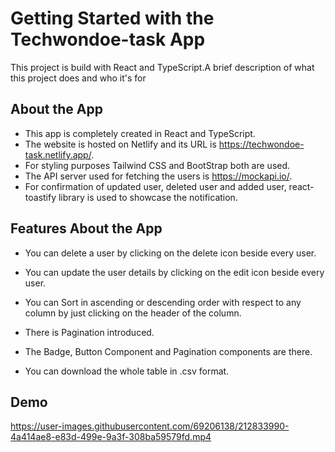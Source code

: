 
# Getting Started with the Techwondoe-task App
This project is build with React and TypeScript.A brief description of what this project does and who it's for


## About the App

- This app is completely created in React and TypeScript.
- The website is hosted on Netlify and its URL is https://techwondoe-task.netlify.app/.
- For styling purposes Tailwind CSS and BootStrap both are used.
- The API server used for fetching the users is https://mockapi.io/.
- For confirmation of updated user, deleted user and added user, react-toastify library is used to showcase the notification.

## Features About the App

- You can delete a user by clicking on the delete icon beside every user.

- You can update the user details by clicking on the edit icon beside every user.
- You can Sort in ascending or descending order with respect to any column by just clicking on the header of the column.
- There is Pagination introduced.
- The Badge, Button Component and Pagination components are there.
- You can download the whole table in .csv format.


## Demo

https://user-images.githubusercontent.com/69206138/212833990-4a414ae8-e83d-499e-9a3f-308ba59579fd.mp4


